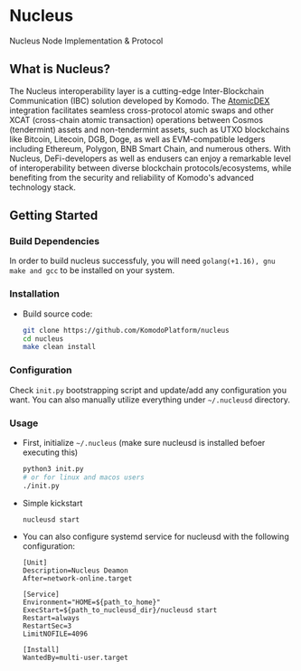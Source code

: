 # Nucleus

Nucleus Node Implementation & Protocol


## What is Nucleus?
The Nucleus interoperability layer is a cutting-edge Inter-Blockchain Communication (IBC) solution developed by Komodo. The [AtomicDEX](https://github.com/KomodoPlatform/AtomicDEX-API) integration facilitates seamless cross-protocol atomic swaps and other XCAT (cross-chain atomic transaction) operations between Cosmos (tendermint) assets and non-tendermint assets, such as UTXO blockchains like Bitcoin, Litecoin, DGB, Doge, as well as EVM-compatible ledgers including Ethereum, Polygon, BNB Smart Chain, and numerous others. With Nucleus, DeFi-developers as well as endusers can enjoy a remarkable level of interoperability between diverse blockchain protocols/ecosystems, while benefiting from the security and reliability of Komodo's advanced technology stack.

## Getting Started

### Build Dependencies

In order to build nucleus successfuly, you will need `golang(+1.16), gnu make and gcc` to be installed on your system.

### Installation

- Build source code:
  ```sh
  git clone https://github.com/KomodoPlatform/nucleus
  cd nucleus
  make clean install
  ```

### Configuration

Check `init.py` bootstrapping script and update/add any configuration you want. You can also manually utilize everything under `~/.nucleusd` directory.

### Usage

- First, initialize `~/.nucleus` (make sure nucleusd is installed befoer executing this)
  ```sh
  python3 init.py
  # or for linux and macos users
  ./init.py
  ```

- Simple kickstart
  ```sh
  nucleusd start
  ```

- You can also configure systemd service for nucleusd with the following configuration:
  ```
  [Unit]
  Description=Nucleus Deamon
  After=network-online.target

  [Service]
  Environment="HOME=${path_to_home}"
  ExecStart=${path_to_nucleusd_dir}/nucleusd start
  Restart=always
  RestartSec=3
  LimitNOFILE=4096

  [Install]
  WantedBy=multi-user.target
  ```
  
